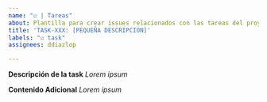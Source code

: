 ```yaml
---
name: "☑ | Tareas"
about: Plantilla para crear issues relacionados con las tareas del proyecto
title: 'TASK-XXX: [PEQUEÑA DESCRIPCION]'
labels: "☑ task"
assignees: ddiazlop

---
```


**Descripción de la task**
*Lorem ipsum*

**Contenido Adicional**
*Lorem ipsum*
